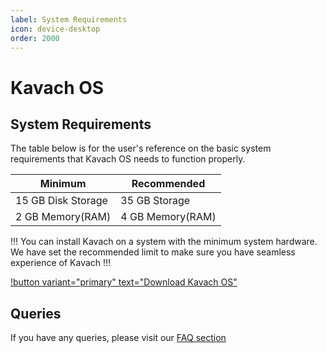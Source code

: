```yaml
---
label: System Requirements
icon: device-desktop
order: 2000
---
```


# Kavach OS

## System Requirements

The table below is for the user's reference on the basic system requirements that Kavach OS needs to function properly.

Minimum | Recommended
--- | ---
15 GB Disk Storage |  35 GB Storage
2 GB Memory(RAM) | 4 GB Memory(RAM)

!!!
You can install Kavach on a system with the minimum system hardware. We have set the recommended limit to make sure you have seamless experience of Kavach
!!!

[!button variant="primary" text="Download Kavach OS"](https://drive.google.com/file/d/1BCe1Bp9xPqtENO_rANVJYfAT5Kx0AJ0y/view?usp=sharing)


## Queries
If you have any queries, please visit our [FAQ section](faq.md)
